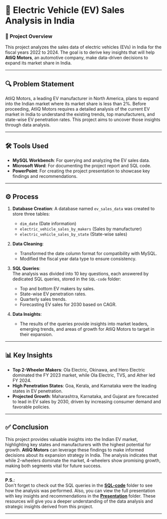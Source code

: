 # 🚗 Electric Vehicle (EV) Sales Analysis in India

### 📄 **Project Overview**
This project analyzes the sales data of electric vehicles (EVs) in India for the fiscal years 2022 to 2024. The goal is to derive key insights that will help **AtliQ Motors**, an automotive company, make data-driven decisions to expand its market share in India.

---

## 🔍 **Problem Statement**
AtliQ Motors, a leading EV manufacturer in North America, plans to expand into the Indian market where its market share is less than 2%. Before proceeding, AtliQ Motors requires a detailed analysis of the current EV market in India to understand the existing trends, top manufacturers, and state-wise EV penetration rates. This project aims to uncover those insights through data analysis.

---

## 🛠️ **Tools Used**
- **MySQL Workbench**: For querying and analyzing the EV sales data.
- **Microsoft Word**: For documenting the project report and SQL code.
- **PowerPoint**: For creating the project presentation to showcase key findings and recommendations.

---

## ⚙️ **Process**
1. **Database Creation**: A database named `ev_sales_data` was created to store three tables:  
   - `dim_date` (Date information)
   - `electric_vehicle_sales_by_makers` (Sales by manufacturer)
   - `electric_vehicle_sales_by_state` (State-wise sales)
   
2. **Data Cleaning**:  
   - Transformed the date column format for compatibility with MySQL.
   - Modified the fiscal year data type to ensure consistency.

3. **SQL Queries**:  
   The analysis was divided into 10 key questions, each answered by dedicated SQL queries, stored in the `SQL-code` folder:
   - Top and bottom EV makers by sales.
   - State-wise EV penetration rates.
   - Quarterly sales trends.
   - Forecasting EV sales for 2030 based on CAGR.
   
4. **Data Insights**:  
   - The results of the queries provide insights into market leaders, emerging trends, and areas of growth for AtliQ Motors to target in their expansion.

---

## 📊 **Key Insights**
- **Top 2-Wheeler Makers**: Ola Electric, Okinawa, and Hero Electric dominated the FY 2023 market, while Ola Electric, TVS, and Ather led FY 2024.
- **High Penetration States**: Goa, Kerala, and Karnataka were the leading states in EV penetration.
- **Projected Growth**: Maharashtra, Karnataka, and Gujarat are forecasted to lead in EV sales by 2030, driven by increasing consumer demand and favorable policies.

---

## ✅ **Conclusion**
This project provides valuable insights into the Indian EV market, highlighting key states and manufacturers with the highest potential for growth. **AtliQ Motors** can leverage these findings to make informed decisions about its expansion strategy in India. The analysis indicates that while 2-wheelers dominate the market, 4-wheelers show promising growth, making both segments vital for future success.

---

**P.S.**:  
Don't forget to check out the SQL queries in the [**SQL-code**](https://github.com/jitendra1007/Ev-sales-anlaysis-using-SQL/tree/main/SQL-code) folder to see how the analysis was performed. Also, you can view the full presentation with key insights and recommendations in the [**Presentation**](https://github.com/jitendra1007/Ev-sales-anlaysis-using-SQL/blob/main/project%20ppt.pdf) folder. These resources will give you a deeper understanding of the data analysis and strategic insights derived from this project.

---



